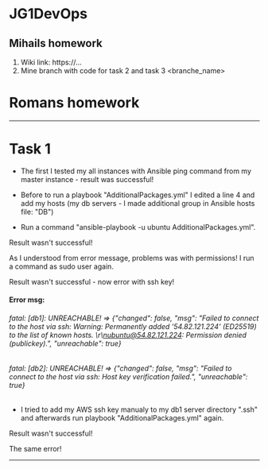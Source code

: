 # JG1DevOps

## Mihails homework

1. Wiki link: https://...
2. Mine branch with code for task 2 and task 3 <branche_name>

# Romans homework
---
# Task 1

- The first I tested my all instances with Ansible ping command from my master instance - result was successful!
- Before to run a playbook "AdditionalPackages.yml" I edited a line 4 and add my
hosts (my db servers - I made additional group in Ansible hosts file: "DB")

- Run a command "ansible-playbook -u ubuntu AdditionalPackages.yml".

Result wasn't successful!

As I understood from error message, problems was with permissions!
I run a command as sudo user again.

Result wasn't successful - now error with ssh key!

#### Error msg:
###### fatal: [db1]: UNREACHABLE! => {"changed": false, "msg": "Failed to connect to the host via ssh: Warning: Permanently added '54.82.121.224' (ED25519) to the list of known hosts. \r\nubuntu@54.82.121.224: Permission denied (publickey).", "unreachable": true}

###### fatal: [db2]: UNREACHABLE! => {"changed": false, "msg": "Failed to connect to the host via ssh: Host key verification failed.", "unreachable": true}

- I tried to add my AWS ssh key manualy to my db1 server directory ".ssh" and afterwards run playbook "AdditionalPackages.yml" again.

Result wasn't successful!

The same error!

---